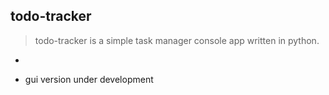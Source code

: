 ## todo-tracker

> todo-tracker is a simple task manager console app written in python. 
-

* gui version under development
